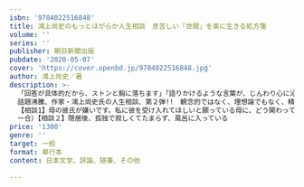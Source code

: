 ```yaml
---
isbn: '9784022516848'
title: 鴻上尚史のもっとほがらか人生相談　息苦しい「世間」を楽に生きる処方箋
volume: ''
series: ''
publisher: 朝日新聞出版
pubdate: '2020-05-07'
cover: 'https://cover.openbd.jp/9784022516848.jpg'
author: 鴻上尚史／著
description: >-
  「回答が具体的だから、ストンと胸に落ちます」「語りかけるような言葉が、じんわり心に沁みこむ」「悩んだら、何度でも鴻上さんの言葉に戻る」…
  話題沸騰、作家・鴻上尚史氏の人生相談、第２弾!!　観念的ではなく、理想論でもなく、精神論だけでもなく、具体的で実行可能なアドバイスを２５本＋書下ろし原稿２本＝計２７本収録！■目次
  【相談1】母の彼氏が嫌いです。私に彼を受け入れてほしいと願っている母に、どう関わっていけばいいでしょうか（22歳・女性
  一合）【相談２】隠居後、孤独で寂しくてたまらず、風呂に入っている
price: '1300'
genre: ''
target: 一般
format: 単行本
content: 日本文学、評論、随筆、その他

---
```

